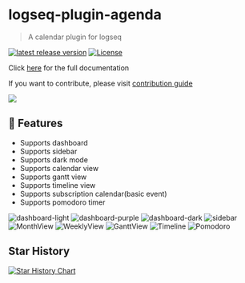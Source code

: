 # logseq-plugin-agenda
> A calendar plugin for logseq

[![latest release version](https://img.shields.io/github/v/release/haydenull/logseq-plugin-agenda)](https://github.com/haydenull/logseq-plugin-agenda/releases)
[![License](https://img.shields.io/github/license/haydenull/logseq-plugin-agenda?color=blue)](https://github.com/haydenull/logseq-plugin-agenda/blob/main/LICENSE)

Click [here](https://haydenull.github.io/logseq-plugin-agenda/) for the full documentation

If you want to contribute, please visit [contribution guide](./CONTRIBUTING.md)

<a href="https://www.buymeacoffee.com/haydenull"><img src="https://img.buymeacoffee.com/button-api/?text=Buy me a coffee&emoji=&slug=haydenull&button_colour=40DCA5&font_colour=ffffff&font_family=Cookie&outline_colour=000000&coffee_colour=FFDD00" /></a>

## 🎨 Features
- Supports dashboard
- Supports sidebar
- Supports dark mode
- Supports calendar view
- Supports gantt view
- Supports timeline view
- Supports subscription calendar(basic event)
- Supports pomodoro timer

![dashboard-light](./screenshots/dashboard-light.png)
![dashboard-purple](./screenshots/dashboard-purple.png)
![dashboard-dark](./screenshots/dashboard-dark.png)
![sidebar](./screenshots/sidebar.jpg)
![MonthView](./screenshots/monthView.png)
![WeeklyView](./screenshots/weeklyView.png)
![GanttView](./screenshots/gantt-advanced.png)
![Timeline](./screenshots/timeline.png)
![Pomodoro](./screenshots/pomodoro.png)
<!-- ![settings](./screenshots/settings.png)
![query](./screenshots/query.png)
![agenda](./screenshots/modifyAgenda.png) -->

## Star History

[![Star History Chart](https://api.star-history.com/svg?repos=haydenull/logseq-plugin-agenda&type=Date)](https://star-history.com/#haydenull/logseq-plugin-agenda&Date)
